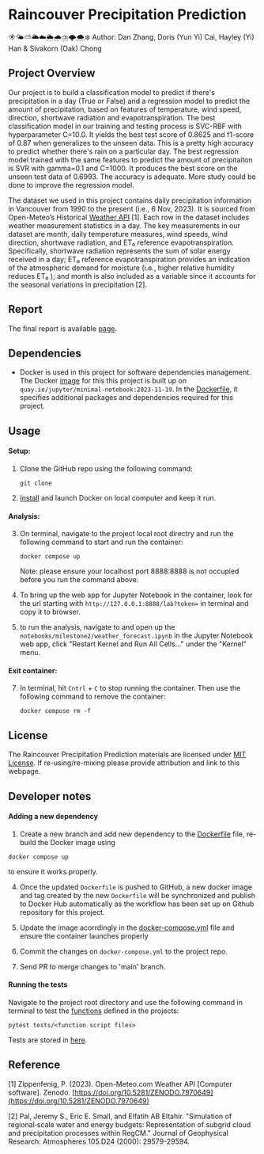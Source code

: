 # Raincouver Precipitation Prediction
☀️🌤️⛅️🌥️☁️🌦️🌧️⛈️🌩️🌨️❄️
Author: Dan Zhang, Doris (Yun Yi) Cai, Hayley (Yi) Han & Sivakorn (Oak) Chong

## Project Overview 

Our project is to build a classification model to predict if there's precipitation in a day (True or False) and a regression model to predict the amount of precipitation, based on features of temperature, wind speed, direction, shortwave radiation and evapotranspiration. The best classification model in our training and testing process is SVC-RBF with hyperparameter C=10.0. It yields the best test score of 0.8625 and f1-score of 0.87 when generalizes to the unseen data. This is a pretty high accuracy to predict whether there's rain on a particular day. The best regression model trained with the same features to predict the amount of precipitaiton is SVR with gamma=0.1 and C=1000. It produces the best score on the unseen test data of 0.6993. The accuracy is adequate. More study could be done to improve the regression model.

The dataset we used in this project contains daily precipitation information in Vancouver from 1990 to the present (i.e., 6 Nov, 2023). It is sourced from Open-Meteo’s Historical [Weather API](https://doi.org/10.5281/ZENODO.7970649) [1]. Each row in the dataset includes weather measurement statistics in a day. The key measurements in our dataset are month, daily temperature measures, wind speeds, wind direction, shortwave radiation, and ET₀ reference evapotranspiration. Specifically, shortwave radiation represents the sum of solar energy received in a day; ET₀ reference evapotranspiration provides an indication of the atmospheric demand for moisture (i.e., higher relative humidity reduces ET₀ ); and month is also included as a variable since it accounts for the seasonal variations in precipitation [2]. 

## Report

The final report is available [page](https://ubc-mds.github.io/RaincouverPrediction/).

## Dependencies

- Docker is used in this project for software dependencies management. The Docker [image]() for this this project is built up on `quay.io/jupyter/minimal-notebook:2023-11-19`. In the [Dockerfile](https://github.com/UBC-MDS/RaincouverPrediction/blob/main/Dockerfile), it specifies additional packages and dependencies required for this project.

## Usage

#### Setup:

1. Clone the GitHub repo using the following command:
   ```
   git clone
   ```
   
2. [Install](https://www.docker.com/get-started/) and launch Docker on local computer and keep it run.

#### Analysis:

3. On terminal, navigate to the project local root directry and run the following command to start and run the container:
   ```
   docker compose up
   ```
   Note: please ensure your localhost port 8888:8888 is not occupied before you run the command above.
   
5. To bring up the web app for Jupyter Notebook in the container, look for the url starting with `http://127.0.0.1:8888/lab?token=` in terminal and copy it to browser.

6. to run the analysis, navigate to and open up the `notebooks/milestone2/weather_forecast.ipynb` in the Jupyter Notebook web app, click "Restart Kernel and Run All Cells..." under the "Kernel" menu.

#### Exit container:

7. In terminal, hit `Cntrl` + `C` to stop running the container. Then use the following command to remove the container:
   ```
   docker compose rm -f
   ```

## License

The Raincouver Precipitation Prediction materials are licensed under [MIT License](https://opensource.org/license/mit/). If re-using/re-mixing please provide attribution and link to this webpage.

## Developer notes

#### Adding a new dependency
1. Create a new branch and add new dependency to the [Dockerfile](https://github.com/UBC-MDS/RaincouverPrediction/blob/main/Dockerfile) file, re-build the Docker image using
```
docker compose up
```
to ensure it works properly.
   
4. Once the updated `Dockerfile` is pushed to GitHub, a new docker image and tag created by the new `Dockerfile` will be synchronized and publish to Docker Hub automatically as the workflow has been set up on Github repository for this project.
 
5. Update the image acorrdingly in the [docker-compose.yml](https://github.com/UBC-MDS/RaincouverPrediction/blob/main/docker-compose.yml) file and ensure the container launches properly

6. Commit the changes on `docker-compose.yml` to the project repo.

7. Send PR to merge changes to 'main' branch.

#### Running the tests
Navigate to the project root directory and use the following command in terminal to test the [functions](https://github.com/UBC-MDS/RaincouverPrediction/tree/main/src) defined in the projects:
```
pytest tests/<function script files>
```
Tests are stored in [here](https://github.com/UBC-MDS/RaincouverPrediction/tree/main/tes).

## Reference

[1] Zippenfenig, P. (2023). Open-Meteo.com Weather API [Computer software]. Zenodo. [https://doi.org/10.5281/ZENODO.7970649](https://doi.org/10.5281/ZENODO.7970649)

[2] Pal, Jeremy S., Eric E. Small, and Elfatih AB Eltahir. "Simulation of regional‐scale water and energy budgets: Representation of subgrid cloud and precipitation processes within RegCM." Journal of Geophysical Research: Atmospheres 105.D24 (2000): 29579-29594.
